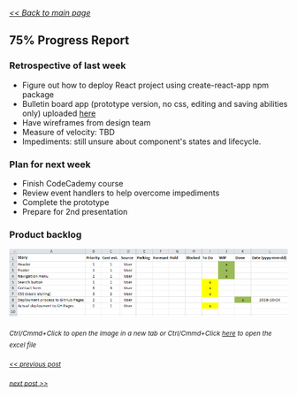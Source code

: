 _[<< Back to main page](https://maggievu.github.io/learning-reactjs/)_

## 75% Progress Report

### Retrospective of last week

- Figure out how to deploy React project using create-react-app npm package
- Bulletin board app (prototype version, no css, editing and saving abilities only) uploaded [here](https://maggievu.github.io/reactjs-app-test/)
- Have wireframes from design team
- Measure of velocity: TBD
- Impediments: still unsure about component's states and lifecycle.

### Plan for next week

- Finish CodeCademy course
- Review event handlers to help overcome impediments
- Complete the prototype
- Prepare for 2nd presentation

### Product backlog

[![Excel Backlog](../assets/images/prototype-75.png "Excel Backlog")](https://maggievu.github.io/learning-reactjs/assets/images/prototype-75.png)

_<sub>Ctrl/Cmmd+Click to open the image in a new tab or Ctrl/Cmmd+Click [here](https://drive.google.com/open?id=1lkfEjoJkVE3SSWVqgBLF6-CPAedMHePk) to open the excel file</sub>_

_<sub>[<< previous post](week-09-24)</sub>_

_<sub>[next post >>](week-10-08)</sub>_
